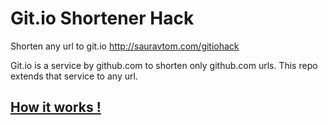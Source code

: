 <script type="text/javascript" src="//www.redditstatic.com/button/button1.js"></script>

# Git.io Shortener Hack
Shorten any url to git.io http://sauravtom.com/gitiohack


Git.io is a service by github.com to shorten only github.com urls.
This repo extends that service to any url.

## [How it works !](https://github.com/sauravtom/gitiohack/issues/1#issuecomment-82668813)

